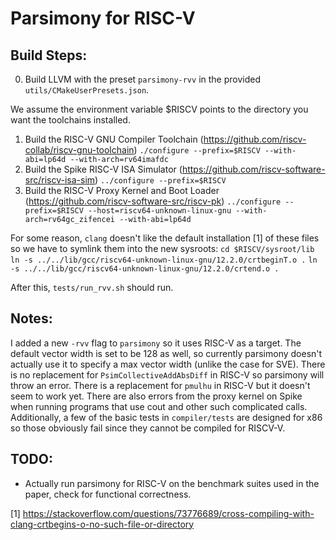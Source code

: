 # Parsimony for RISC-V

## Build Steps:

0. Build LLVM with the preset `parsimony-rvv` in the provided `utils/CMakeUserPresets.json`.

We assume the environment variable $RISCV points to the directory you want the toolchains installed.

1. Build the RISC-V GNU Compiler Toolchain (https://github.com/riscv-collab/riscv-gnu-toolchain)
`./configure --prefix=$RISCV --with-abi=lp64d --with-arch=rv64imafdc`
2. Build the Spike RISC-V ISA Simulator (https://github.com/riscv-software-src/riscv-isa-sim)
`../configure --prefix=$RISCV`
3. Build the RISC-V Proxy Kernel and Boot Loader (https://github.com/riscv-software-src/riscv-pk)
`../configure --prefix=$RISCV --host=riscv64-unknown-linux-gnu --with-arch=rv64gc_zifencei --with-abi=lp64d`

For some reason, `clang` doesn't like the default installation [1] of these files so we have to symlink them into the new sysroots:
`cd $RISCV/sysroot/lib`
`ln -s ../../lib/gcc/riscv64-unknown-linux-gnu/12.2.0/crtbeginT.o .`
`ln -s ../../lib/gcc/riscv64-unknown-linux-gnu/12.2.0/crtend.o .`

After this, `tests/run_rvv.sh` should run.


## Notes:

I added a new `-rvv` flag to `parsimony` so it uses RISC-V as a target. The
default vector width is set to be 128 as well, so currently parsimony doesn't
actually use it to specify a max vector width (unlike the case for SVE). There
is no replacement for `PsimCollectiveAddAbsDiff` in RISC-V so parsimony will
throw an error. There is a replacement for `pmulhu` in RISC-V but it doesn't
seem to work yet. There are also errors from the proxy kernel on Spike when
running programs that use cout and other such complicated calls. Additionally,
a few of the basic tests in `compiler/tests` are designed for x86 so those
obviously fail since they cannot be compiled for RISCV-V.

## TODO:
- Actually run parsimony for RISC-V on the benchmark suites used in the paper, check for functional correctness.

[1] https://stackoverflow.com/questions/73776689/cross-compiling-with-clang-crtbegins-o-no-such-file-or-directory
